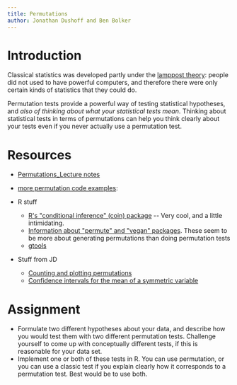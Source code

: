 ```yaml
---
title: Permutations
author: Jonathan Dushoff and Ben Bolker
---
```


Introduction
============

Classical statistics was developed partly under the [lamppost
theory](lamppost_theory.html): people did not used to have
powerful computers, and therefore there were only certain kinds of
statistics that they could do.

Permutation tests provide a powerful way of testing statistical
hypotheses, and *also of thinking about what your statistical tests
mean*. Thinking about statistical tests in terms of permutations can
help you think clearly about your tests even if you never actually use a
permutation test.

Resources
=========

-   [Permutations_Lecture notes](Permutations_Lecture_notes.html)
-   [more permutation code examples](permutation_examples.html): 

-   R stuff
    -   [R's "conditional inference" (coin)
        package](http://cran.r-project.org/web/packages/coin/index.html)
        -- Very cool, and a little intimidating.
    -   [Information about "permute" and "vegan"
        packages](http://ucfagls.wordpress.com/2011/10/04/permute-a-package-for-generating-restricted-permutations/).
        These seem to be more about generating permutations than doing
        permutation tests
    -   [gtools](http://cran.r-project.org/web/packages/gtools/index.html)


-   Stuff from JD
    -   [Counting and plotting
        permutations](http://lalashan.mcmaster.ca/theobio/math/index.php/Permutation_tests)
    -   [Confidence intervals for the mean of a symmetric
        variable](http://lalashan.mcmaster.ca/ecostats/permmean.pdf)

Assignment
==========

-   Formulate two different hypotheses about your data, and describe how
    you would test them with two different permutation tests. Challenge
    yourself to come up with conceptually different tests, if this is
    reasonable for your data set.
-   Implement one or both of these tests in R. You can use permutation,
    or you can use a classic test if you explain clearly how it
    corresponds to a permutation test. Best would be to use both.

